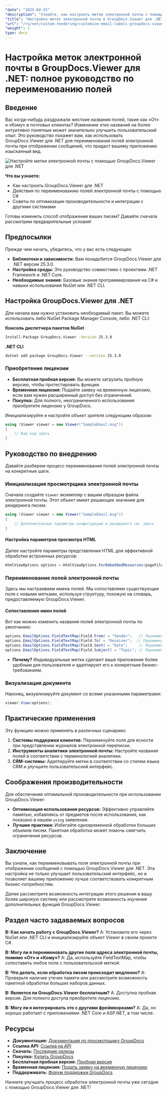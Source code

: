 ```yaml
---
"date": "2025-04-25"
"description": "Узнайте, как настроить метки электронной почты с помощью GroupDocs.Viewer для .NET с помощью этого пошагового руководства. Улучшите пользовательский интерфейс вашего приложения, переименовав такие поля, как «От» и «Кому»."
"title": "Настройка меток электронной почты в GroupDocs.Viewer для .NET&#58; Полное руководство по переименованию полей"
"url": "/ru/net/custom-rendering/customize-email-labels-groupdocs-viewer-dotnet/"
"weight": 1
type: docs
---
```

# Настройка меток электронной почты в GroupDocs.Viewer для .NET: полное руководство по переименованию полей

## Введение

Вас когда-нибудь раздражали жесткие названия полей, такие как «От» и «Кому» в почтовых клиентах? Изменение этих названий на более интуитивно понятные может значительно улучшить пользовательский опыт. Это руководство покажет вам, как использовать GroupDocs.Viewer для .NET для переименования полей электронной почты при отображении сообщений, что придаст вашему приложению изысканный вид.

![Настройте метки электронной почты с помощью GroupDocs.Viewer для .NET](/viewer/custom-rendering/customize-email-labels-img.png)

**Что вы узнаете:**
- Как настроить GroupDocs.Viewer для .NET
- Действия по переименованию полей электронной почты с помощью C#
- Советы по оптимизации производительности и интеграции с другими системами

Готовы изменить способ отображения ваших писем? Давайте сначала рассмотрим предварительные условия!

## Предпосылки

Прежде чем начать, убедитесь, что у вас есть следующее:

- **Библиотеки и зависимости:** Вам понадобится GroupDocs.Viewer для .NET версии 25.3.0.
- **Настройка среды:** Это руководство совместимо с проектами .NET Framework и .NET Core.
- **Необходимые знания:** Базовые знания программирования на C# и навыки использования NuGet или .NET CLI.

## Настройка GroupDocs.Viewer для .NET

Для начала вам нужно установить необходимый пакет. Вы можете использовать либо NuGet Package Manager Console, либо .NET CLI:

**Консоль диспетчера пакетов NuGet**
```bash
Install-Package GroupDocs.Viewer -Version 25.3.0
```

**.NET CLI**
```bash
dotnet add package GroupDocs.Viewer --version 25.3.0
```

### Приобретение лицензии
- **Бесплатная пробная версия:** Вы можете загрузить пробную версию, чтобы протестировать функции.
- **Временная лицензия:** Подайте заявку на временную лицензию, если вам нужен расширенный доступ без ограничений.
- **Покупка:** Для полного, неограниченного использования приобретите лицензию у GroupDocs.

Инициализируйте и настройте объект зрителя следующим образом:

```csharp
using (Viewer viewer = new Viewer("SampleEmail.msg"))
{
    // Ваш код здесь
}
```

## Руководство по внедрению

Давайте разберем процесс переименования полей электронной почты на конкретные шаги.

### Инициализация просмотрщика электронной почты

Сначала создайте `Viewer` экземпляр с вашим образцом файла электронной почты. Этот объект имеет решающее значение для рендеринга писем:

```csharp
using (Viewer viewer = new Viewer("SampleEmail.msg"))
{
    // Дополнительные параметры конфигурации и рендеринга см. здесь
}
```

#### Настройка параметров просмотра HTML

Далее настройте параметры представления HTML для эффективной обработки встроенных ресурсов:

```csharp
HtmlViewOptions options = HtmlViewOptions.ForEmbeddedResources(pageFilePathFormat);
```

### Переименование полей электронной почты

Здесь мы настраиваем имена полей. Мы сопоставляем существующие поля с новыми метками, используя структуру, похожую на словарь, предоставляемую GroupDocs.Viewer.

#### Сопоставление имен полей

Вот как можно изменить названия полей электронной почты по умолчанию:

```csharp
options.EmailOptions.FieldTextMap[Field.From] = "Sender";   // Переименуйте поле «Отправитель» в «Отправитель».
options.EmailOptions.FieldTextMap[Field.To] = "Receiver";  // Переименуйте поле «Кому» в «Получатель».
options.EmailOptions.FieldTextMap[Field.Sent] = "Date";     // Переименуйте поле «Отправлено» в «Дата».
options.EmailOptions.FieldTextMap[Field.Subject] = "Topic"; // Переименуйте поле «Тема» в «Тема».
```

- **Почему?** Индивидуальные метки сделают ваше приложение более удобным для пользователя и адаптируют его к конкретным бизнес-требованиям.

### Визуализация документа

Наконец, визуализируйте документ со всеми указанными параметрами:

```csharp
viewer.View(options);
```

## Практические применения

Эту функцию можно применять в различных сценариях:

1. **Системы поддержки клиентов:** Переименуйте поля для ясности при представлении журналов электронной переписки.
2. **Инструменты аналитики электронной почты:** Настройте названия полей в соответствии с терминологией аналитики.
3. **CRM-системы:** Адаптируйте метки в соответствии со стилем языка CRM и улучшите пользовательский интерфейс.

## Соображения производительности

Для обеспечения оптимальной производительности при использовании GroupDocs.Viewer:
- **Оптимизация использования ресурсов:** Эффективно управляйте памятью, избавляясь от предметов после использования, как показано в нашем `using` заявления.
- **Лучшие практики:** Избегайте одновременной обработки больших объемов писем. Пакетная обработка может помочь смягчить ограничения ресурсов.

## Заключение

Вы узнали, как переименовывать поля электронной почты при отображении сообщений с помощью GroupDocs.Viewer для .NET. Эта настройка не только улучшает пользовательский интерфейс, но и позволяет вашему приложению лучше соответствовать конкретным бизнес-потребностям. 

Далее рассмотрите возможность интеграции этого решения в вашу более широкую систему или рассмотрите возможность изучения дополнительных функций GroupDocs.Viewer.

## Раздел часто задаваемых вопросов

**В: Как начать работу с GroupDocs.Viewer?**
A: Установите его через NuGet или .NET CLI и инициализируйте объект Viewer в своем проекте C#.

**В: Могу ли я переименовать другие поля адреса электронной почты, помимо «От» и «Кому»?**
A: Да, используйте FieldTextMap, чтобы сопоставить любое поле с пользовательской меткой.

**В: Что делать, если обработка писем происходит медленно?**
A: Проверьте наличие утечек памяти или рассмотрите возможность пакетной обработки больших наборов данных.

**В: Является ли GroupDocs.Viewer бесплатным?**
A: Доступна пробная версия. Для полного доступа приобретите лицензию.

**В: Могу ли я интегрировать это с другими фреймворками?**
A: Да, он хорошо работает с приложениями .NET Core и ASP.NET, в том числе.

## Ресурсы
- **Документация:** [Документация по просмотрщику GroupDocs](https://docs.groupdocs.com/viewer/net/)
- **Ссылка API:** [Ссылка на API](https://reference.groupdocs.com/viewer/net/)
- **Скачать:** [Последние релизы](https://releases.groupdocs.com/viewer/net/)
- **Покупка:** [Купить GroupDocs](https://purchase.groupdocs.com/buy)
- **Бесплатная пробная версия:** [Пробная версия](https://releases.groupdocs.com/viewer/net/)
- **Временная лицензия:** [Подать заявку на временную лицензию](https://purchase.groupdocs.com/temporary-license/)
- **Поддерживать:** [Форум поддержки GroupDocs](https://forum.groupdocs.com/c/viewer/9)

Начните улучшать процесс обработки электронной почты уже сегодня с помощью GroupDocs.Viewer для .NET!